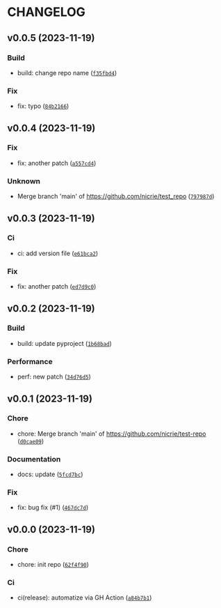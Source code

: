 # CHANGELOG



## v0.0.5 (2023-11-19)

### Build

* build: change repo name ([`f35fbd4`](https://github.com/nicrie/test_repo/commit/f35fbd4cd67cbce475ecd5523cf60059a2cf4e22))

### Fix

* fix: typo ([`84b2166`](https://github.com/nicrie/test_repo/commit/84b2166f0a41e988d0e64c33506e562fcf5efe03))


## v0.0.4 (2023-11-19)

### Fix

* fix: another patch ([`a557cd4`](https://github.com/nicrie/test_repo/commit/a557cd4f2a17bb38d1a03a22ec6e7b9c33858676))

### Unknown

* Merge branch &#39;main&#39; of https://github.com/nicrie/test_repo ([`797987d`](https://github.com/nicrie/test_repo/commit/797987de19be3d0234b2e5fe7421d7def2637225))


## v0.0.3 (2023-11-19)

### Ci

* ci: add version file ([`e61bca2`](https://github.com/nicrie/test_repo/commit/e61bca2f9062d2845624b0f0126cedef950e6250))

### Fix

* fix: another patch ([`ed7d9c0`](https://github.com/nicrie/test_repo/commit/ed7d9c0123929bac776662bab61b2f7ca62d9dab))


## v0.0.2 (2023-11-19)

### Build

* build: update pyproject ([`1b68bad`](https://github.com/nicrie/test_repo/commit/1b68bad46eb21c52bda7f681df0a2204d91df5e9))

### Performance

* perf: new patch ([`34d76d5`](https://github.com/nicrie/test_repo/commit/34d76d58271c29a640abe1876eecc275fb1bebab))


## v0.0.1 (2023-11-19)

### Chore

* chore: Merge branch &#39;main&#39; of https://github.com/nicrie/test-repo ([`d0cae09`](https://github.com/nicrie/test_repo/commit/d0cae09c89f23504df051fb1999c308bd01cf855))

### Documentation

* docs: update ([`5fcd7bc`](https://github.com/nicrie/test_repo/commit/5fcd7bc4504ff649387c62391870be1011fa8446))

### Fix

* fix: bug fix (#1) ([`467dc7d`](https://github.com/nicrie/test_repo/commit/467dc7da072f517422890ed93d4d40da9ec5cf82))


## v0.0.0 (2023-11-19)

### Chore

* chore: init repo ([`62f4f90`](https://github.com/nicrie/test_repo/commit/62f4f904a5bded9a8ec49a5b4ede6fb95069494d))

### Ci

* ci(release): automatize via GH Action ([`a84b7b1`](https://github.com/nicrie/test_repo/commit/a84b7b1ea9d841d6ac6122214c3646af1bb16afc))
